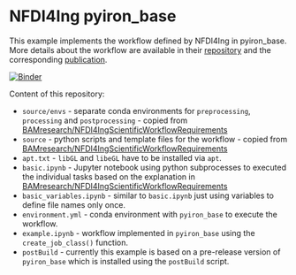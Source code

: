 # NFDI4Ing pyiron_base
This example implements the workflow defined by NFDI4Ing in pyiron_base. More details about the workflow are available in their [repository](https://github.com/BAMresearch/NFDI4IngScientificWorkflowRequirements) and the corresponding [publication](https://preprints.inggrid.org/repository/view/5/).

[![Binder](https://mybinder.org/badge_logo.svg)](https://mybinder.org/v2/gh/pyiron_dev/NFDI4Ing_pyiron_base/HEAD?labpath=example.ipynb)

Content of this repository: 

* `source/envs` - separate conda environments for `preprocessing`, `processing` and `postprocessing` - copied from [BAMresearch/NFDI4IngScientificWorkflowRequirements](https://github.com/BAMresearch/NFDI4IngScientificWorkflowRequirements/tree/main/exemplary_workflow/source)
* `source` - python scripts and template files for the workflow - copied from [BAMresearch/NFDI4IngScientificWorkflowRequirements](https://github.com/BAMresearch/NFDI4IngScientificWorkflowRequirements/tree/main/exemplary_workflow/source)
* `apt.txt` - `libGL` and `libeGL` have to be installed via `apt`.
* `basic.ipynb` - Jupyter notebook using python subprocesses to executed the individual tasks based on the explanation in [BAMresearch/NFDI4IngScientificWorkflowRequirements](https://github.com/BAMresearch/NFDI4IngScientificWorkflowRequirements/blob/main/docs/exemplarywf.rst)
* `basic_variables.ipynb` - similar to `basic.ipynb` just using variables to define file names only once. 
* `environment.yml` - conda environment with `pyiron_base` to execute the workflow.
* `example.ipynb` - workflow implemented in `pyiron_base` using the `create_job_class()` function.
* `postBuild` - currently this example is based on a pre-release version of `pyiron_base` which is installed using the `postBuild` script. 
